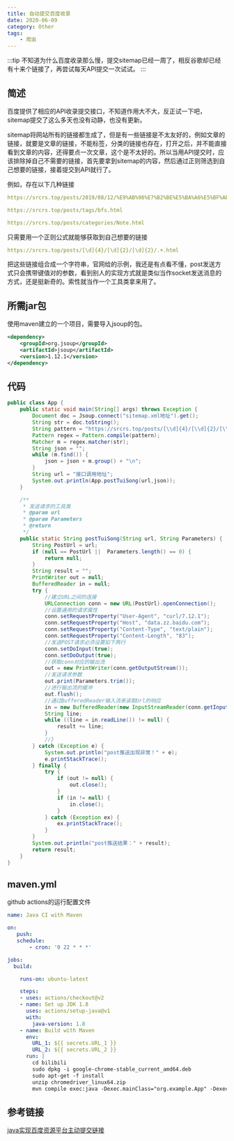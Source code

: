 ```yaml
---
title: 自动提交百度收录
date: 2020-06-09
category: Other
tags:
    - 爬虫
---
```


:::tip
不知道为什么百度收录那么慢，提交sitemap已经一周了，相反谷歌却已经有十来个链接了，再尝试每天API提交一次试试。
:::

<!-- more -->

## 简述

百度提供了相应的API收录提交接口，不知道作用大不大，反正试一下吧，sitemap提交了这么多天也没有动静，也没有更新。

sitemap将网站所有的链接都生成了，但是有一些链接是不太友好的，例如文章的链接，就要是文章的链接，不能标签，分类的链接也存在，打开之后，并不能直接看到文章的内容，还得要点一次文章，这个是不太好的。所以当用API提交时，应该排除掉自己不需要的链接，首先要拿到sitemap的内容，然后通过正则筛选到自己想要的链接，接着提交到API就行了。

例如，存在以下几种链接

```yml
https://srcrs.top/posts/2019/08/12/%E9%AB%98%E7%B2%BE%E5%BA%A6%E5%BF%AB%E9%80%9F%E5%B9%82%E6%A8%A1%E6%9D%BF.html

https://srcrs.top/posts/tags/bfs.html

https://srcrs.top/posts/categories/Note.html
```

只需要用一个正则公式就能够获取到自己想要的链接

```yml
https://srcrs.top/posts/[\d]{4}/[\d]{2}/[\d]{2}/.+.html
```

把这些链接组合成一个字符串，官网给的示例，我还是有点看不懂，post发送方式只会携带键值对的参数，看到别人的实现方式就是类似当作socket发送消息的方式，还是挺新奇的。索性就当作一个工具类拿来用了。

## 所需jar包

使用maven建立的一个项目，需要导入jsoup的包。

```xml
<dependency>
    <groupId>org.jsoup</groupId>
    <artifactId>jsoup</artifactId>
    <version>1.12.1</version>
</dependency>
```

## 代码

```java
public class App {
    public static void main(String[] args) throws Exception {
        Document doc = Jsoup.connect("sitemap.xml地址").get();
        String str = doc.toString();
        String pattern = "https://srcrs.top/posts/[\\d]{4}/[\\d]{2}/[\\d]{2}/.+.html";
        Pattern regex = Pattern.compile(pattern);
        Matcher m = regex.matcher(str);
        String json = "";
        while (m.find()) {
            json = json + m.group() + "\n";
        }
        String url = "接口调用地址";
        System.out.println(App.postTuiSong(url,json));
    }

    /**
     * 发送请求的工具类
     * @param url
     * @param Parameters
     * @return
     */
    public static String postTuiSong(String url, String Parameters) {
        String PostUrl = url;
        if (null == PostUrl ||  Parameters.length() == 0) {
            return null;
        }
        String result = "";
        PrintWriter out = null;
        BufferedReader in = null;
        try {
            //建立URL之间的连接
            URLConnection conn = new URL(PostUrl).openConnection();
            //设置通用的请求属性
            conn.setRequestProperty("User-Agent", "curl/7.12.1");
            conn.setRequestProperty("Host", "data.zz.baidu.com");
            conn.setRequestProperty("Content-Type", "text/plain");
            conn.setRequestProperty("Content-Length", "83");
            //发送POST请求必须设置如下两行
            conn.setDoInput(true);
            conn.setDoOutput(true);
            //获取conn对应的输出流
            out = new PrintWriter(conn.getOutputStream());
            //发送请求参数
            out.print(Parameters.trim());
            //进行输出流的缓冲
            out.flush();
            //通过BufferedReader输入流来读取Url的响应
            in = new BufferedReader(new InputStreamReader(conn.getInputStream()));
            String line;
            while ((line = in.readLine()) != null) {
                result += line;
            }
            //}
        } catch (Exception e) {
            System.out.println("post推送出现异常！" + e);
            e.printStackTrace();
        } finally {
            try {
                if (out != null) {
                    out.close();
                }
                if (in != null) {
                    in.close();
                }
            } catch (Exception ex) {
                ex.printStackTrace();
            }
        }
        System.out.println("post推送结果：" + result);
        return result;
    }
}
```

## maven.yml

github actions的运行配置文件

```yml
name: Java CI with Maven

on:
   push: 
   schedule: 
       - cron: '0 22 * * *'

jobs:
  build:

    runs-on: ubuntu-latest

    steps:
    - uses: actions/checkout@v2
    - name: Set up JDK 1.8
      uses: actions/setup-java@v1
      with:
        java-version: 1.8
    - name: Build with Maven
      env: 
        URL_1: ${{ secrets.URL_1 }}
        URL_2: ${{ secrets.URL_2 }}
      run: |
        cd bilibili
        sudo dpkg -i google-chrome-stable_current_amd64.deb
        sudo apt-get -f install
        unzip chromedriver_linux64.zip
        mvn compile exec:java -Dexec.mainClass="org.example.App" -Dexec.args="${URL_1} ${URL_2}"
```

## 参考链接

[java实现百度资源平台主动提交链接](https://blog.csdn.net/zhouhaisunny/article/details/101195287)